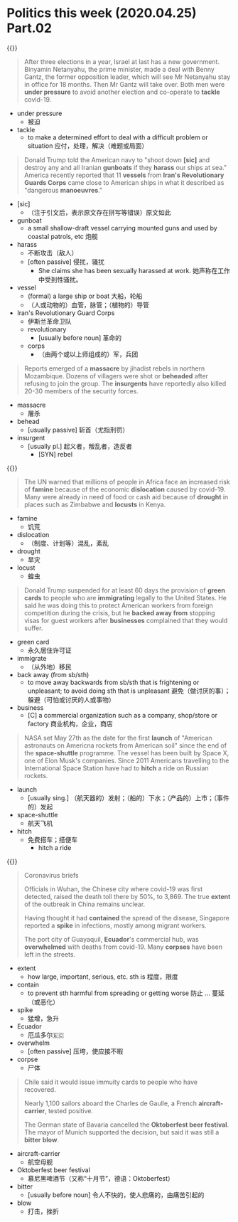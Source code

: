 # Politics this week (2020.04.25) Part.02


{{<music url="/economist/20200425/002 The world this week - Politics/4.mp3">}}

> After three elections in a year, Israel at last has a new government. Binyamin Netanyahu, the prime minister, made a deal with Benny Gantz, the former opposition leader, which will see Mr Netanyahu stay in office for 18 months. Then Mr Gantz will take over. Both men were **under pressure** to avoid another election and co-operate to **tackle** covid-19.

- under pressure
  - 被迫
- tackle
  -  to make a determined effort to deal with a difficult problem or situation 应付，处理，解决（难题或局面）

> Donald Trump told the American navy to "shoot down **[sic]** and destroy any and all Iranian **gunboats** if they **harass** our ships at sea." America recently reported that 11 **vessels** from **Iran's Revolutionary Guards Corps** came close to American ships in what it described as "dangerous **manoeuvres**."

- [sic]
  - （注于引文后，表示原文存在拼写等错误）原文如此
- gunboat
  - a small shallow-draft vessel carrying mounted guns and used by coastal patrols, etc 炮舰
- harass
  - 不断攻击（敌人）
  - [often passive] 侵扰，骚扰
    - She claims she has been sexually harassed at work. 她声称在工作中受到性骚扰。
- vessel
  - (formal) a large ship or boat 大船，轮船
  - （人或动物的）血管，脉管；（植物的）导管
- Iran's Revolutionary Guard Corps
  - 伊斯兰革命卫队
  - revolutionary
    - [usually before noun] 革命的
  - corps
    - （由两个或以上师组成的）军，兵团

> Reports emerged of a **massacre** by jihadist rebels in northern Mozambique. Dozens of villagers were shot or **beheaded** after refusing to join the group. The **insurgents** have reportedly also killed 20-30 members of the security forces.

- massacre
  - 屠杀
- behead
  - [usually passive] 斩首（尤指刑罚）
- insurgent
  - [usually pl.] 起义者，叛乱者，造反者
    - [SYN] rebel

{{<music url="/economist/20200425/002 The world this week - Politics/5.mp3">}}

> The UN warned that millions of people in Africa face an increased risk of **famine** because of the economic **dislocation** caused by covid-19. Many were already in need of food or cash aid because of **drought** in places such as Zimbabwe and **locusts** in Kenya.

- famine
  - 饥荒
- dislocation
  - （制度、计划等）混乱，紊乱
- drought
  - 旱灾
- locust
  - 蝗虫

> Donald Trump suspended for at least 60 days the provision of **green cards** to people who are **immigrating** legally to the United States. He said he was doing this to protect American workers from foreign competition during the crisis, but he **backed away from** stopping visas for guest workers after **businesses** complained that they would suffer.

- green card
  - 永久居住许可证
- immigrate
  - （从外地）移民
- back away (from sb/sth)
  - to move away backwards from sb/sth that is frightening or unpleasant; to avoid doing sth that is unpleasant 避免（做讨厌的事）；躲避（可怕或讨厌的人或事物）
- business
  - [C] a commercial organization such as a company, shop/store or factory 商业机构，企业，商店

> NASA set May 27th as the date for the first **launch** of "American astronauts on Americna rockets from American soil" since the end of the **space-shuttle** programme. The vessel has been built by Space X, one of Elon Musk's companies. Since 2011 Americans travelling to the International Space Station have had to **hitch** a ride on Russian rockets.

- launch
  - [usually sing.] （航天器的）发射；（船的）下水；（产品的）上市；（事件的）发起
- space-shuttle
  - 航天飞机
- hitch
  - 免费搭车；搭便车
    - hitch a ride

{{<music url="/economist/20200425/002 The world this week - Politics/6.mp3">}}

> Coronavirus briefs
> 
> Officials in Wuhan, the Chinese city where covid-19 was first detected, raised the death toll there by 50%, to 3,869. The true **extent** of the outbreak in China remains unclear.
> 
> Having thought it had **contained** the spread of the disease, Singapore reported a **spike** in infections, mostly among migrant workers.
> 
> The port city of Guayaquil, **Ecuador**'s commercial hub, was **overwhelmed** with deaths from covid-19. Many **corpses** have been left in the streets.

- extent
  - how large, important, serious, etc. sth is 程度，限度
- contain
  - to prevent sth harmful from spreading or getting worse 防止 … 蔓延（或恶化）
- spike
  - 猛增，急升
- Ecuador
  - 厄瓜多尔🇪🇨
- overwhelm
  - [often passive] 压垮，使应接不暇
- corpse
  - 尸体

> Chile said it would issue immuity cards to people who have recovered.
> 
> Nearly 1,100 sailors aboard the Charles de Gaulle, a French **aircraft-carrier**, tested positive.
> 
> The German state of Bavaria cancelled the **Oktoberfest beer festival**. The mayor of Munich supported the decision, but said it was still a **bitter** **blow**.

- aircraft-carrier
  - 航空母舰
- Oktoberfest beer festival
  - 慕尼黑啤酒节（又称“十月节”，德语：Oktoberfest）
- bitter
  - [usually before noun] 令人不快的，使人悲痛的，由痛苦引起的
- blow
  - 打击，挫折
